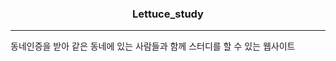 <div align="center"> <h3>Lettuce_study</h3> </div>
<hr>
동네인증을 받아 같은 동네에 있는 사람들과 함께 스터디를 할 수 있는 웹사이트 
